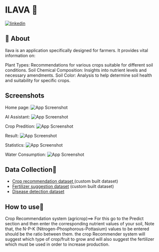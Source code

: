 
# ILAVA 🌱





 [![linkedin](https://img.shields.io/badge/linkedin-0A66C2?style=for-the-badge&logo=linkedin&logoColor=white)](https://www.linkedin.com/in/shamant-nayak?lipi=urn%3Ali%3Apage%3Ad_flagship3_profile_view_base_contact_details%3BFzDkVYRLTwKZPqbE61PNPw%3D%3D/)



## 🚀 About 
Ilava is an application specifically designed for farmers. It provides vital information on:

Plant Types: Recommendations for various crops suitable for different soil conditions.
Soil Chemical Composition: Insights into nutrient levels and necessary amendments.
Soil Color: Analysis to help determine soil health and suitability for specific crops.


## Screenshots

Home page:
![App Screenshot](https://drive.google.com/file/d/1q84Kg74YkskA3cIR2fav9mjZIJIfcQoZ/view?usp=drive_link)

AI Assistant:
![App Screenshot](https://drive.google.com/file/d/1XEMC1w1aNqmzCudTOHSh0R1vOIMHqnCf/view?usp=drive_link)

Crop Predition:
![App Screenshot](https://drive.google.com/file/d/1SyFf4Q9wPZRYGs1gvTYlfop33XrTiXeh/view?usp=drive_link)

Result:
![App Screenshot](https://drive.google.com/file/d/1bSVqU1lAvzDQSanWZHQn8dHA7i4ugtIp/view?usp=drive_link)

Statistics:
![App Screenshot](https://drive.google.com/file/d/1_9wc90861iUled1isjwo3SKw0sVwFrBz/view?usp=drive_link)

Water Consumption:
![App Screenshot](https://drive.google.com/file/d/1h7ouHcudOIh-1o7PoW-yaKhdzbhCc2EM/view?usp=drive_link)

## Data Collection🌿
- [Crop recommendation dataset ](https://www.kaggle.com/atharvaingle/crop-recommendation-dataset) (custom built dataset)
- [Fertilizer suggestion dataset](https://github.com/abhisheks008/agricrop/blob/main/Rawdata/Fertilizer.csv) (custom built dataset)
- [Disease detection dataset](https://www.kaggle.com/vipoooool/new-plant-diseases-dataset)

## How to use🍃
Crop Recommendation system (agricrop)==> For this go to the Predict section and then enter the corresponding nutrient values of your soil, Note that, the N-P-K (Nitrogen-Phosphorous-Pottasium) values to be entered should be the ratio between them.
the crop Recommender system will suggest which type of crop/fruit to grow and will also suggest the fertilizer which must be used in order to increase production.
